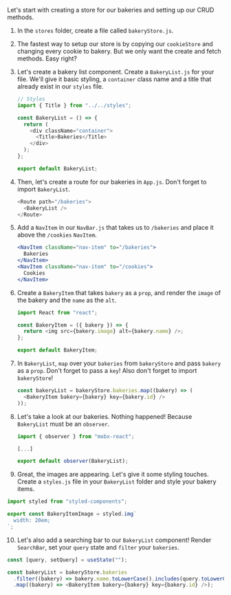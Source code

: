 Let's start with creating a store for our bakeries and setting up our CRUD methods.

1. In the `stores` folder, create a file called `bakeryStore.js`.

2. The fastest way to setup our store is by copying our `cookieStore` and changing every cookie to bakery. But we only want the create and fetch methods. Easy right?

3. Let's create a bakery list component. Create a `BakeryList.js` for your file. We'll give it basic styling, a `container` class name and a title that already exist in our `styles` file.

   ```javascript
   // Styles
   import { Title } from "../../styles";

   const BakeryList = () => {
     return (
       <div className="container">
         <Title>Bakeries</Title>
       </div>
     );
   };

   export default BakeryList;
   ```

4. Then, let's create a route for our bakeries in `App.js`. Don't forget to import `BakeryList`.

   ```javascript
   <Route path="/bakeries">
     <BakeryList />
   </Route>
   ```

5. Add a `NavItem` in our `NavBar.js` that takes us to `/bakeries` and place it above the `/cookies` `NavItem`.

   ```jsx
   <NavItem className="nav-item" to="/bakeries">
     Bakeries
   </NavItem>
   <NavItem className="nav-item" to="/cookies">
     Cookies
   </NavItem>
   ```

6. Create a `BakeryItem` that takes `bakery` as a `prop`, and render the `image` of the bakery and the `name` as the `alt`.

   ```javascript
   import React from "react";

   const BakeryItem = ({ bakery }) => {
     return <img src={bakery.image} alt={bakery.name} />;
   };

   export default BakeryItem;
   ```

7. In `BakeryList`, `map` over your `bakeries` from `bakeryStore` and pass `bakery` as a `prop`. Don't forget to pass a `key`! Also don't forget to import `bakeryStore`!

   ```javascript
   const bakeryList = bakeryStore.bakeries.map((bakery) => (
     <BakeryItem bakery={bakery} key={bakery.id} />
   ));
   ```

8. Let's take a look at our bakeries. Nothing happened! Because `BakeryList` must be an `observer`.

   ```javascript
   import { observer } from "mobx-react";

   [...]

   export default observer(BakeryList);
   ```

9. Great, the images are appearing. Let's give it some styling touches. Create a `styles.js` file in your `BakeryList` folder and style your bakery items.

```javascript
import styled from "styled-components";

export const BakeryItemImage = styled.img`
  width: 20em;
`;
```

10. Let's also add a searching bar to our `BakeryList` component! Render `SearchBar`, set your `query` state and `filter` your `bakeries`.

```javascript
const [query, setQuery] = useState("");

const bakeryList = bakeryStore.bakeries
  .filter((bakery) => bakery.name.toLowerCase().includes(query.toLowerCase()))
  .map((bakery) => <BakeryItem bakery={bakery} key={bakery.id} />);
```
